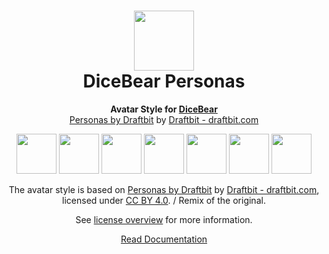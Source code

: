 <h1 align="center"><img src="https://dicebear.com/logo-readme.svg" width="96" /> <br />DiceBear Personas</h1>
<p align="center">
  <strong>Avatar Style for <a href="https://dicebear.com/">DiceBear</a></strong><br />
  <a href="https://personas.draftbit.com/">Personas by Draftbit</a> by <a href="https://draftbit.com/">Draftbit - draftbit.com</a>
</p>

<p align="center">
  <img src="https://api.dicebear.com/6.x/personas/svg?seed=Mimi" width="64" />
  <img src="https://api.dicebear.com/6.x/personas/svg?seed=Sasha" width="64" />
  <img src="https://api.dicebear.com/6.x/personas/svg?seed=Lilly" width="64" />
  <img src="https://api.dicebear.com/6.x/personas/svg?seed=Tigger" width="64" />
  <img src="https://api.dicebear.com/6.x/personas/svg?seed=Bella" width="64" />
  <img src="https://api.dicebear.com/6.x/personas/svg?seed=Zoe" width="64" />
  <img src="https://api.dicebear.com/6.x/personas/svg?seed=Kitty" width="64" />
</p>

<p align="center">
  The avatar style is based on <a href="https://personas.draftbit.com/">Personas by Draftbit</a> by
  <a href="https://draftbit.com/">Draftbit - draftbit.com</a>, licensed under
  <a href="https://creativecommons.org/licenses/by/4.0/">CC BY 4.0</a>. / Remix of the original.
</p>
<p align="center">
  See <a href="https://dicebear.com/licenses">license overview</a> for more information.
</p>

<p align="center">
  <a href="https://dicebear.com/styles/personas">
    Read Documentation
  </a>
</p>
